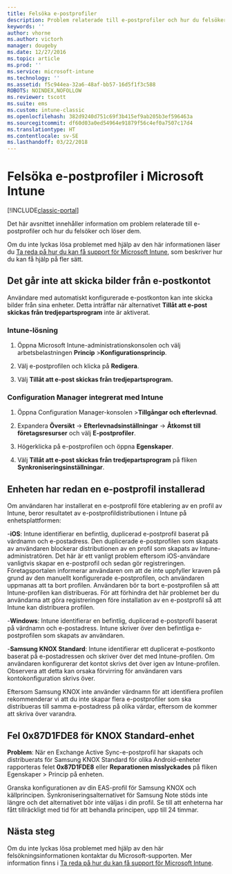 ```yaml
---
title: Felsöka e-postprofiler
description: Problem relaterade till e-postprofiler och hur du felsöker och löser dem.
keywords: ''
author: vhorne
ms.author: victorh
manager: dougeby
ms.date: 12/27/2016
ms.topic: article
ms.prod: ''
ms.service: microsoft-intune
ms.technology: ''
ms.assetid: f5c944ea-32a6-48af-bb57-16d5f1f3c588
ROBOTS: NOINDEX,NOFOLLOW
ms.reviewer: tscott
ms.suite: ems
ms.custom: intune-classic
ms.openlocfilehash: 382d9240d751c69f3b415ef9ab205b3ef596463a
ms.sourcegitcommit: df60d03a0ed54964e91879f56c4ef0a7507c17d4
ms.translationtype: HT
ms.contentlocale: sv-SE
ms.lasthandoff: 03/22/2018
---
```

# <a name="troubleshoot-email-profiles-in-microsoft-intune"></a>Felsöka e-postprofiler i Microsoft Intune

[!INCLUDE[classic-portal](../includes/classic-portal.md)]

Det här avsnittet innehåller information om problem relaterade till e-postprofiler och hur du felsöker och löser dem.

Om du inte lyckas lösa problemet med hjälp av den här informationen läser du [Ta reda på hur du kan få support för Microsoft Intune](how-to-get-support-for-microsoft-intune.md), som beskriver hur du kan få hjälp på fler sätt.


## <a name="unable-to-send-images-from--email-account"></a>Det går inte att skicka bilder från e-postkontot
Användare med automatiskt konfigurerade e-postkonton kan inte skicka bilder från sina enheter.
Detta inträffar när alternativet **Tillåt att e-post skickas från tredjepartsprogram** inte är aktiverat.

### <a name="intune-solution"></a>Intune-lösning

1.  Öppna Microsoft Intune-administrationskonsolen och välj arbetsbelastningen **Princip** &gt;**Konfigurationsprincip**.

2.  Välj e-postprofilen och klicka på **Redigera**.

3.  Välj **Tillåt att e-post skickas från tredjepartsprogram.**

### <a name="configuration-manager-integrated-with-intune-solution"></a>Configuration Manager integrerat med Intune

1.  Öppna Configuration Manager-konsolen &gt;**Tillgångar och efterlevnad**.

2.  Expandera **Översikt** -&gt; **Efterlevnadsinställningar** -&gt; **Åtkomst till företagsresurser** och välj **E-postprofiler**.

3.  Högerklicka på e-postprofilen och öppna **Egenskaper**.

4.  Välj **Tillåt att e-post skickas från tredjepartsprogram** på fliken **Synkroniseringsinställningar**.


## <a name="device-already-has-an-email-profile-installed"></a>Enheten har redan en e-postprofil installerad

Om användaren har installerat en e-postprofil före etablering av en profil av Intune, beror resultatet av e-postprofildistributionen i Intune på enhetsplattformen:

-**iOS**: Intune identifierar en befintlig, duplicerad e-postprofil baserat på värdnamn och e-postadress. Den duplicerade e-postprofilen som skapats av användaren blockerar distributionen av en profil som skapats av Intune-administratören. Det här är ett vanligt problem eftersom iOS-användare vanligtvis skapar en e-postprofil och sedan gör registreringen. Företagsportalen informerar användaren om att de inte uppfyller kraven på grund av den manuellt konfigurerade e-postprofilen, och användaren uppmanas att ta bort profilen. Användaren bör ta bort e-postprofilen så att Intune-profilen kan distribueras. För att förhindra det här problemet ber du användarna att göra registreringen före installation av en e-postprofil så att Intune kan distribuera profilen.

-**Windows**: Intune identifierar en befintlig, duplicerad e-postprofil baserat på värdnamn och e-postadress. Intune skriver över den befintliga e-postprofilen som skapats av användaren.

-**Samsung KNOX Standard**: Intune identifierar ett duplicerat e-postkonto baserat på e-postadressen och skriver över det med Intune-profilen. Om användaren konfigurerar det kontot skrivs det över igen av Intune-profilen. Observera att detta kan orsaka förvirring för användaren vars kontokonfiguration skrivs över.

Eftersom Samsung KNOX inte använder värdnamn för att identifiera profilen rekommenderar vi att du inte skapar flera e-postprofiler som ska distribueras till samma e-postadress på olika värdar, eftersom de kommer att skriva över varandra.

## <a name="error--0x87d1fde8-for-knox-standard-device"></a>Fel 0x87D1FDE8 för KNOX Standard-enhet
**Problem**: När en Exchange Active Sync-e-postprofil har skapats och distribuerats för Samsung KNOX Standard för olika Android-enheter rapporteras felet **0x87D1FDE8** eller **Reparationen misslyckades** på fliken Egenskaper &gt; Princip på enheten.

Granska konfigurationen av din EAS-profil för Samsung KNOX och källprincipen. Synkroniseringsalternativet för Samsung Note stöds inte längre och det alternativet bör inte väljas i din profil. Se till att enheterna har fått tillräckligt med tid för att behandla principen, upp till 24 timmar.

## <a name="next-steps"></a>Nästa steg
Om du inte lyckas lösa problemet med hjälp av den här felsökningsinformationen kontaktar du Microsoft-supporten. Mer information finns i [Ta reda på hur du kan få support för Microsoft Intune](how-to-get-support-for-microsoft-intune.md).
